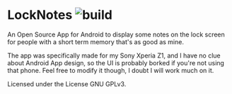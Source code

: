 # LockNotes ![build](https://github.com/VijoPlays/LockNotes/actions/workflows/android.yml/badge.svg) 

An Open Source App for Android to display some notes on the lock screen for people with a short term memory that's as good as mine. 

The app was specifically made for my Sony Xperia Z1, and I have no clue about Android App design, so the UI is probably borked if you're not using that phone. Feel free to modify it though, I doubt I will work much on it.

Licensed under the License GNU GPLv3.
